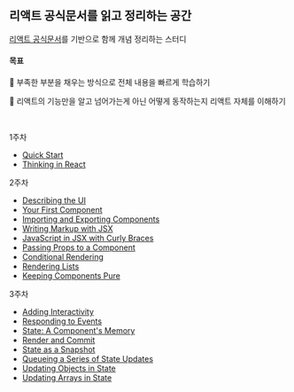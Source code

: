 ## 리액트 공식문서를 읽고 정리하는 공간

[리액트 공식문서](https://react.dev/)를 기반으로 함께 개념 정리하는 스터디

#### 목표

🎯 부족한 부분을 채우는 방식으로 전체 내용을 빠르게 학습하기

🎯 리액트의 기능만을 알고 넘어가는게 아닌 어떻게 동작하는지 리액트 자체를 이해하기

<br>

1주차
- [Quick Start](https://github.com/bread1022/TIL/blob/master/react/React-dev/01_Quick%20Start.md)
- [Thinking in React](https://github.com/bread1022/TIL/blob/master/react/React-dev/02_Thinking%20in%20React.md)

2주차
- [Describing the UI]()
- [Your First Component]()
- [Importing and Exporting Components]()
- [Writing Markup with JSX]()
- [JavaScript in JSX with Curly Braces]()
- [Passing Props to a Component]()
- [Conditional Rendering]()
- [Rendering Lists]()
- [Keeping Components Pure]()

3주차
- [Adding Interactivity]()
- [Responding to Events]()
- [State: A Component's Memory]()
- [Render and Commit]()
- [State as a Snapshot]()
- [Queueing a Series of State Updates]()
- [Updating Objects in State]()
- [Updating Arrays in State]()